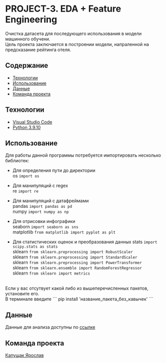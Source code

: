 # PROJECT-3. EDA + Feature Engineering
Очистка датасета для последующего использования в модели машинного обучени.  <br>
Цель проекта заключается в построении модели, напраленной на предсказание рейтинга отеля. 

## Содержание
- [Технологии](#технологии)
- [Использование](#Использование)
- [Данные](#Данные)
- [Команда проекта](#команда-проекта)

## Технологии
- [Visual Studio Code](https://code.visualstudio.com/)
- [Python 3.9.10](https://www.python.org/downloads/release/python-3910/)



## Использование
Для работы данной программы потребуется импортировать несколько библиотек: <br>
- Для определения пути до директории <br>
os ``` import os ``` <br>

- Для манипуляций с regex <br>
re ``` import re ``` <br>

- Для манипуляций с датафреймами <br>
pandas ``` import pandas as pd ``` <br>
numpy ``` import numpy as np ``` <br>

- Для отрисовки инфографики<br>
seaborn ``` import seaborn as sns ``` <br>
matplotlib ```from matplotlib import pyplot as plt``` <br>

- Для статистических оценок и преобразования данных
stats ``` import scipy.stats as stats ``` <br>
sklearn ``` from sklearn.preprocessing import RobustScaler ``` <br>
sklearn ``` from sklearn.preprocessing import StandardScaler ``` <br>
sklearn ``` from sklearn.preprocessing import PowerTransformer ``` <br>
sklearn ``` from sklearn.ensemble import RandomForestRegressor ``` <br>
sklearn ``` from sklearn import metrics ``` <br>
  
<br>
Если у вас отсутвует какой либо из вышеперечисленных пакетов, установите его. <br>
В терминале введите ``` pip install 'название_пакета_без_кавычек' ```<br>

## Данные
Данные для анализа доступны по [ссылке](https://drive.google.com/drive/folders/1TtP1K9v5yFMaDtFHeX7sIub3dWDzTxR5?usp=drive_link)  <br>


## Команда проекта

[Капущак Ярослав](https://github.com/YarikKa2)

